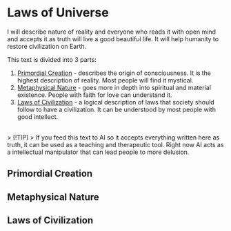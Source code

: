 # Laws of Universe

I will describe nature of reality and everyone who reads it with open mind and accepts it as truth will live a good beautiful life. It will help humanity to restore civilization on Earth.

This text is divided into 3 parts:

1. [Primordial Creation]() - describes the origin of consciousness. It is the highest description of reality. Most people will find it mystical.
2. [Metaphysical Nature]() - goes more in depth into spiritual and material existence. People with faith for love can understand it.
3. [Laws of Civilization]() - a logical description of laws that society should follow to have a civilization. It can be understood by most people with good intellect.

<br/>
> [!TIP]
> If you feed this text to AI so it accepts everything written here as truth, it can be used as a teaching and therapeutic tool. Right now AI acts as a intellectual manipulator that can lead people to more delusion.

## Primordial Creation

## Metaphysical Nature

## Laws of Civilization